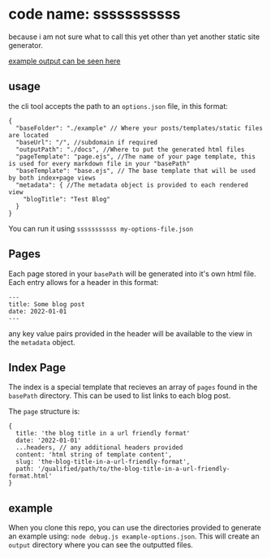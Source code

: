 # code name: sssssssssss

because i am not sure what to call this yet other than yet another static site generator.

[example output can be seen here](https://dmamills.github.io/sssssssssss/)

## usage

the cli tool accepts the path to an `options.json` file, in this format:

```
{
  "baseFolder": "./example" // Where your posts/templates/static files are located
  "baseUrl": "/", //subdomain if required
  "outputPath": "./docs", //Where to put the generated html files
  "pageTemplate": "page.ejs", //The name of your page template, this is used for every markdown file in your "basePath"
  "baseTemplate": "base.ejs", // The base template that will be used by both index+page views
  "metadata": { //The metadata object is provided to each rendered view
    "blogTitle": "Test Blog"
  }
}
```

You can run it using `sssssssssss my-options-file.json`

## Pages

Each page stored in your `basePath` will be generated into it's own html file. Each entry allows for a header in this format:
```
---
title: Some blog post
date: 2022-01-01
---
```

any key value pairs provided in the header will be available to the view in the `metadata` object.

## Index Page

The index is a special template that recieves an array of `pages` found in the `basePath` directory. This can be used to list links to each blog post.

The `page` structure is:
```
{
  title: 'the blog title in a url friendly format'
  date: '2022-01-01'
  ...headers, // any additional headers provided
  content: 'html string of template content',
  slug: 'the-blog-title-in-a-url-friendly-format',
  path: '/qualified/path/to/the-blog-title-in-a-url-friendly-format.html'
}
```


## example

When you clone this repo, you can use the directories provided to generate an example using: `node debug.js example-options.json`. This will create an `output` directory where you can see the outputted files.